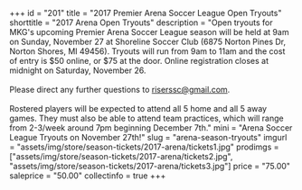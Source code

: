 +++
id = "201"
title = "2017 Premier Arena Soccer League Open Tryouts"
shorttitle = "2017 Arena Open Tryouts"
description = "Open tryouts for MKG's upcoming Premier Arena Soccer League season will be held at 9am on Sunday, November 27 at Shoreline Soccer Club (6875 Norton Pines Dr, Norton Shores, MI 49456). Tryouts will run from 9am to 11am and the cost of entry is $50 online, or $75 at the door. Online registration closes at midnight on Saturday, November 26.<br><br>Please direct any further questions to riserssc@gmail.com.<br><br>Rostered players will be expected to attend all 5 home and all 5 away games. They must also be able to attend team practices, which will range from 2-3/week around 7pm beginning December 7th."
mini = "Arena Soccer League Tryouts on November 27th!"
slug = "arena-season-tryouts"
imgurl = "assets/img/store/season-tickets/2017-arena/tickets1.jpg"
prodimgs = ["assets/img/store/season-tickets/2017-arena/tickets2.jpg", "assets/img/store/season-tickets/2017-arena/tickets3.jpg"]
price = "75.00"
saleprice = "50.00"
collectinfo = true
+++
